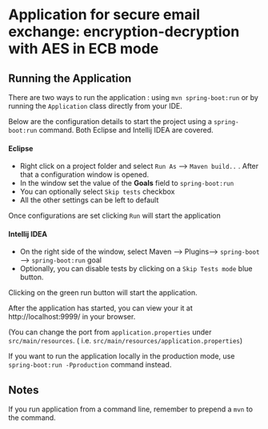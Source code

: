 # Application for secure email exchange: encryption-decryption with AES in ECB mode

## Running the Application

There are two ways to run the application : using `mvn spring-boot:run` or by running the `Application` class directly from your IDE.

Below are the configuration details to start the project using a `spring-boot:run` command. Both Eclipse and Intellij IDEA are covered.

#### Eclipse

- Right click on a project folder and select `Run As` --> `Maven build..` . After that a configuration window is opened.
- In the window set the value of the **Goals** field to `spring-boot:run`
- You can optionally select `Skip tests` checkbox
- All the other settings can be left to default

Once configurations are set clicking `Run` will start the application

#### Intellij IDEA

- On the right side of the window, select Maven --> Plugins--> `spring-boot` --> `spring-boot:run` goal
- Optionally, you can disable tests by clicking on a `Skip Tests mode` blue button.

Clicking on the green run button will start the application.

After the application has started, you can view your it at http://localhost:9999/ in your browser.

(You can change the port from `application.properties` under `src/main/resources`. ( i.e. `src/main/resources/application.properties`)

If you want to run the application locally in the production mode, use `spring-boot:run -Pproduction` command instead.


## Notes

If you run application from a command line, remember to prepend a `mvn` to the command.